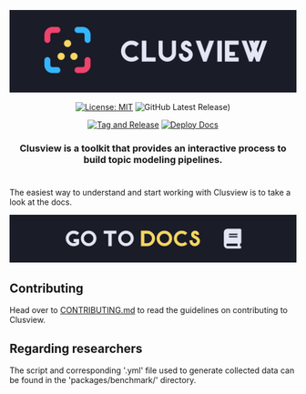 ![Clusview Banner](assets/clusview_logo_banner.svg)

<div align="center">
  
  [![License: MIT](https://img.shields.io/badge/License-MIT-blue.svg)](https://opensource.org/licenses/MIT)
  ![GitHub Latest Release)](https://img.shields.io/github/v/release/gcalcedo/clusview?include_prereleases&label=pre-release&logo=github)

</div>

<div align="center">
  
  [![Tag and Release](https://github.com/gcalcedo/clusview/actions/workflows/tag_and_release.yml/badge.svg)](https://github.com/gcalcedo/clusview/actions/workflows/tag_and_release.yml)
  [![Deploy Docs](https://github.com/gcalcedo/clusview/actions/workflows/deploy_docs.yml/badge.svg)](https://github.com/gcalcedo/clusview/actions/workflows/deploy_docs.yml)

</div>

<div align="center">

  <h3>
    Clusview is a toolkit that provides an interactive process to build topic modeling pipelines.
  </h3>

</div>

#

The easiest way to understand and start working with Clusview is to take a look at the docs.


[![FGo To Docs banneroo](assets/go_to_docs_banner.svg)](https://gcalcedo.github.io/clusview/starthere/welcome/)

## Contributing

Head over to [CONTRIBUTING.md](CONTRIBUTING.md) to read the guidelines on contributing to Clusview.

## Regarding researchers
The script and corresponding '.yml' file used to generate collected data can be found in the 'packages/benchmark/' directory.

